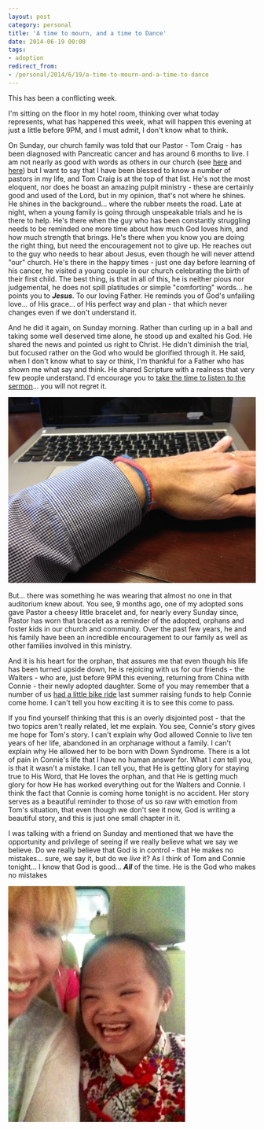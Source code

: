 ```yaml
---
layout: post
category: personal
title: 'A time to mourn, and a time to Dance'
date: 2014-06-19 00:00
tags:
- adoption
redirect_from:
- /personal/2014/6/19/a-time-to-mourn-and-a-time-to-dance
---
```


This has been a conflicting week.

I'm sitting on the floor in my hotel room, thinking over what today represents, what has happened this week, what
will happen this evening at just a little before 9PM, and I must admit, I don't know what to think.

On Sunday, our church family was told that our Pastor - Tom Craig - has been diagnosed with Pancreatic cancer and
has around 6 months to live. I am not nearly as good with words as others in our church (see
[here](http://zockollkids.wordpress.com/2014/06/18/we-received-shocking-news-on-sunday/) and
[here](http://barbarah.wordpress.com/2014/06/16/eternal-glories-gleam/)) but I want to say that I have been blessed to
know a number of pastors in my life, and Tom Craig is at the top of that list. He's not the most eloquent, nor does he
boast an amazing pulpit ministry - these are certainly good and used of the Lord, but in my opinion, that's not where
he shines. He shines in the background... where the rubber meets the road. Late at night, when a young family is going
through unspeakable trials and he is there to help. He's there when the guy who has been constantly struggling needs to
be reminded one more time about how much God loves him, and how much strength that brings. He's there when you know
you are doing the right thing, but need the encouragement not to give up. He reaches out to the guy who needs to hear
about Jesus, even though he will never attend "our" church. He's there in the happy times - just one day before learning
of his cancer, he visited a young couple in our church celebrating the birth of their first child. The best thing, is
that in all of this, he is neither pious nor judgemental, he does not spill platitudes or simple "comforting" words...
he points you to __*Jesus*__. To our loving Father. He reminds you of God's unfailing love... of His grace... of His
perfect way and plan - that which never changes even if we don't understand it.

And he did it again, on Sunday morning. Rather than curling up in a ball and taking some well deserved time alone, he
stood up and exalted his God. He shared the news and pointed us right to Christ. He didn't diminish the trial, but
focused rather on the God who would be glorified through it. He said, when I don't know what to say or think, I'm
thankful for a Father who has shown me what say and think. He shared Scripture with a realness that very few people
understand. I'd encourage you to [take the time to listen to the sermon](http://www.orbc4u.org/resources/sermons/recent-sermons/audio/269-applying-romans-8-to-terminal-cancer)...
you will not regret it.

<img alt='Tom Bracelet' src='/images/tom_bracelet.jpg' class='blogimage img-responsive'>

But... there was something he was wearing that almost no one in that auditorium knew about. You see, 9 months ago,
one of my adopted sons gave Pastor a cheesy little bracelet and, for nearly every Sunday since, Pastor has worn that
bracelet as a reminder of the adopted, orphans and foster kids in our church and community. Over the past few years,
he and his family have been an incredible encouragement to our family as well as other families involved in this ministry.

And it is his heart for the orphan, that assures me that even though his life has been turned upside down, he is
rejoicing with us for our friends - the Walters - who are, just before 9PM this evening, returning from China with
Connie - their newly adopted daughter. Some of you may remember that a number of us
[had a little bike ride](/personal/2013/06/02/i-ride-for-connie) last summer raising funds to help Connie come home. I can't
tell you how exciting it is to see this come to pass.

If you find yourself thinking that this is an overly disjointed post - that the two topics aren't really related, let
me explain. You see, Connie's story gives me hope for Tom's story. I can't explain why God allowed Connie to live ten
years of her life, abandoned in an orphanage without a family. I can't explain why He allowed her to be born with Down
Syndrome. There is a lot of pain in Connie's life that I have no human answer for. What I *can* tell you, is that it
wasn't a mistake. I can tell you, that He is getting glory for staying true to His Word, that He loves the orphan, and
that He is getting much glory for how He has worked everything out for the Walters and Connie. I think the fact that
Connie is coming home tonight is no accident. Her story serves as a beautiful reminder to those of us so raw with emotion
from Tom's situation, that even though we don't see it now, God is writing a beautiful story, and this is just one small
chapter in it.

I was talking with a friend on Sunday and mentioned that we have the opportunity and privilege of seeing if we really
believe what we say we believe. Do we really believe that God is in control - that He makes no mistakes... sure, we say
it, but do we _live_ it? As I think of Tom and Connie tonight... I know that God is good... __*All*__ of the time. He is
the God who makes no mistakes

<img alt='Connie' src='/images/conniehome.jpg' class='blogimage img-responsive'>
